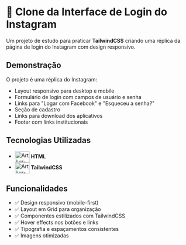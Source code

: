 # 📸 Clone da Interface de Login do Instagram

Um projeto de estudo para praticar **TailwindCSS** criando uma réplica da página de login do Instagram com design responsivo.

## Demonstração

O projeto é uma réplica do Instagram:
- Layout responsivo para desktop e mobile
- Formulário de login com campos de usuário e senha
- Links para "Logar com Facebook" e "Esqueceu a senha?"
- Seção de cadastro
- Links para download dos aplicativos
- Footer com links institucionais

##  Tecnologias Utilizadas

- <img align="center" alt="Arthur-HTML" height="30" width="40" src="https://cdn.jsdelivr.net/gh/devicons/devicon@latest/icons/html5/html5-original.svg" />  **HTML** 
- <img align="center" alt="Arthur-Tailwindcss" height="30" width="40" src="https://cdn.jsdelivr.net/gh/devicons/devicon@latest/icons/tailwindcss/tailwindcss-original.svg" /> **TailwindCSS** 

## Funcionalidades

- ✅ Design responsivo (mobile-first)
- ✅ Layout em Grid para organização
- ✅ Componentes estilizados com TailwindCSS
- ✅ Hover effects nos botões e links
- ✅ Tipografia e espaçamentos consistentes
- ✅ Imagens otimizadas

